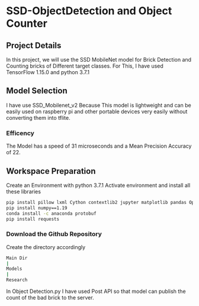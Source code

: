 # SSD-ObjectDetection and Object Counter

## Project Details

In this project, we will use the SSD MobileNet model for Brick Detection and Counting bricks of Different target classes. For This, I have used TensorFlow 1.15.0 and python 3.7.1

## Model Selection

I have use SSD_Mobilenet_v2 Because This model is lightweight and can be easily used on raspberry pi and other portable devices very easily without converting them into tflite.

### Efficency 

The Model has a speed of 31 microseconds and a Mean Precision Accuracy of 22. 

## Workspace Preparation

Create an Environment with python 3.7.1 
Activate environment and install all these libraries

```bash 
pip install pillow lxml Cython contextlib2 jupyter matplotlib pandas OpenCV-python tensorflow==1.15.0
pip install numpy==1.19
conda install -c anaconda protobuf
pip install requests
```
### Download the Github Repository
Create the directory accordingly
```bash
Main Dir
|
Models
|
Research
```

In Object Detection.py I have used Post API so that model can publish the count of the bad brick to the server. 
